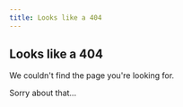 ```yaml
---
title: Looks like a 404
---
```


<div id="notfound">
	<h2>Looks like a 404</h2>
	<p>We couldn't find the page you're looking for.</p>
	<p>Sorry about that...</p>
</div>
